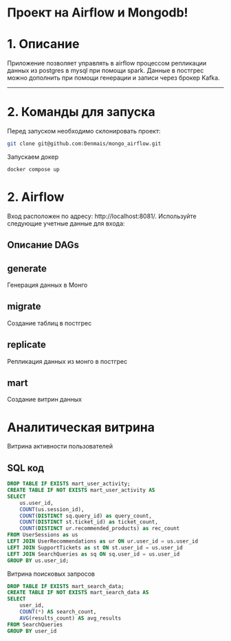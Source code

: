 # Проект на Airflow и Mongodb!

# 1. Описание <a id=1></a>

Приложение позволяет управлять в airflow процессом репликации данных из postgres в mysql при помощи spark. Данные в постгрес можно дополнить при помощи генерации и записи через брокер Kafka.

---
# 2. Команды для запуска <a id=2></a>

Перед запуском необходимо склонировать проект:
```bash
git clone git@github.com:Denmais/mongo_airflow.git

```

Запускаем докер
```bash
docker compose up
```

# 2. Airflow <a id=2></a>

Вход расположен по адресу: http://localhost:8081/.
Используйте следующие учетные данные для входа:

## Описание DAGs

## generate

Генерация данных в Монго

## migrate

Создание таблиц в постгрес

## replicate

Репликация данных из монго в постгрес

## mart

Создание витрин данных

# Аналитическая витрина <a id=2></a>

Витрина активности пользователей
## SQL код
```sql
DROP TABLE IF EXISTS mart_user_activity;
CREATE TABLE IF NOT EXISTS mart_user_activity AS
SELECT
    us.user_id,
    COUNT(us.session_id),
    COUNT(DISTINCT sq.query_id) as query_count,
    COUNT(DISTINCT st.ticket_id) as ticket_count,
    COUNT(DISTINCT ur.recommended_products) as rec_count
FROM UserSessions as us
LEFT JOIN UserRecommendations as ur ON ur.user_id = us.user_id
LEFT JOIN SupportTickets as st ON st.user_id = us.user_id
LEFT JOIN SearchQueries as sq ON sq.user_id = us.user_id
GROUP BY us.user_id;
```

Витрина поисковых запросов
```sql
DROP TABLE IF EXISTS mart_search_data;
CREATE TABLE IF NOT EXISTS mart_search_data AS
SELECT
    user_id,
    COUNT(*) AS search_count,
    AVG(results_count) AS avg_results
FROM SearchQueries
GROUP BY user_id
```